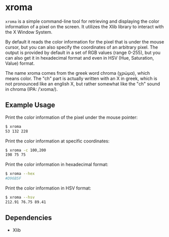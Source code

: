 # xroma

`xroma` is a simple command-line tool for retrieving and displaying the
color information of a pixel on the screen. It utilizes the Xlib library
to interact with the X Window System.

By default it reads the color information for the pixel that is
under the mouse cursor, but you can also specify the coordinates of an
arbitrary pixel. The output is provided by default in a set of RGB
values (range 0-255), but you can also get it in hexadecimal format and
even in HSV (Hue, Saturation, Value) format.

The name xroma comes from the greek word chroma (χρώμα), which means color. The
"ch" part is actually written with an X in greek, which is not pronounced
like an english X, but rather somewhat like the "ch" sound in chroma
(IPA: /ˈxɾoma/).

## Example Usage

Print the color information of the pixel under the mouse pointer:

```bash
$ xroma
53 132 228
```

Print the color information at specific coordinates:

```bash
$ xroma -c 100,200
198 75 75
```

Print the color information in hexadecimal format:

```bash
$ xroma --hex
#D96B5F
```

Print the color information in HSV format:

```bash
$ xroma --hsv
212.91 76.75 89.41
```

## Dependencies

* Xlib


